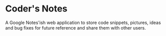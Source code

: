 # Coder's Notes
A Google Notes'ish web application to store code snippets, pictures, ideas and bug fixes for future reference and share them with other users.

